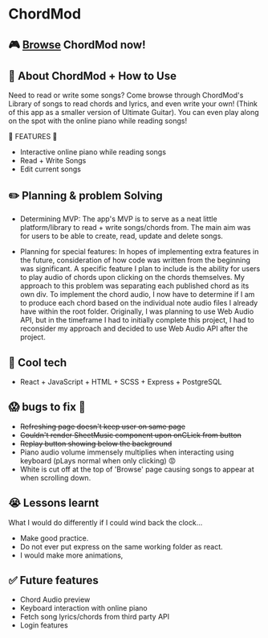 # ChordMod

## :video_game: [Browse](https://murmuring-cove-11425.herokuapp.com/) ChordMod now!

## :book: About ChordMod + How to Use

Need to read or write some songs? Come browse through ChordMod's Library of songs to read chords and lyrics, and even write your own! (Think of this app as a smaller version of Ultimate Guitar). You can even play along on the spot with the online piano while reading songs!

:cake: FEATURES :cake:
- Interactive online piano while reading songs
- Read + Write Songs
- Edit current songs

## :pencil2: Planning & problem Solving

- Determining MVP: The app's MVP is to serve as a neat little platform/library to read + write songs/chords from. The main aim was for users to be able to create, read, update and delete songs.

- Planning for special features: In hopes of implementing extra features in the future, consideration of how code was written from the beginning was significant. A specific feature I plan to include is the ability for users to play audio of chords upon clicking on the chords themselves. My approach to this problem was separating each published chord as its own div. To implement the chord audio, I now have to determine if I am to produce each chord based on the individual note audio files I already have within the root folder. Originally, I was planning to use Web Audio API, but in the timeframe I had to initially complete this project, I had to reconsider my approach and decided to use Web Audio API after the project.

## :rocket: Cool tech

- React + JavaScript + HTML + SCSS + Express + PostgreSQL

## :scream: bugs to fix :shit:

- ~~Refreshing page doesn't keep user on same page~~
- ~~Couldn't render SheetMusic component upon onCLick from button~~
- ~~Replay button showing below the background~~
- Piano audio volume immensely multiplies when interacting using keyboard (pLays normal when only clicking) :rage:
- White is cut off at the top of 'Browse' page causing songs to appear at when scrolling down.

## :sob: Lessons learnt

What I would do differently if I could wind back the clock...

- Make good practice.
- Do not ever put express on the same working folder as react. 
- I would make more animations,

## :white_check_mark: Future features

- Chord Audio preview
- Keyboard interaction with online piano
- Fetch song lyrics/chords from third party API
- Login features
